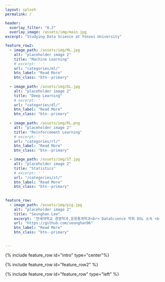 ```yaml
---
layout: splash
permalink: /

header:
  overlay_filter: "0.2"
  overlay_image: /assets/img/main.jpg
excerpt: "Studying Data Science at Yonsei University"

feature_row2:
  - image_path: /assets/img/ML.jpg
    alt: "placeholder image 2"
    title: "Machine Learning"
    # excerpt: ' '
    url: "categories/ml/"
    btn_label: "Read More"
    btn_class: "btn--primary"
    
  - image_path: /assets/img/DL.jpg
    alt: "placeholder image 2"
    title: "Deep Learning"
    # excerpt: ' '
    url: "categories/dl/"
    btn_label: "Read More"
    btn_class: "btn--primary"
    
  - image_path: /assets/img/RL.png
    alt: "placeholder image 2"
    title: "Reinforcement Learning"
    # excerpt: ' '
    url: "categories/rl/"
    btn_label: "Read More"
    btn_class: "btn--primary"

  - image_path: /assets/img/ST.jpg
    alt: "placeholder image 2"
    title: "Statistics"
    # excerpt: ' '
    url: "/categories/st/"
    btn_label: "Read More"
    btn_class: "btn--primary"
    
    
feature_row:
  - image_path: /assets/img/pig.jpg
    alt: "placeholder image 2"
    title: "Seunghan Lee"
    excerpt: '연세대학교 경영학과,응용통계학과<br> DataScience 학회 DSL 소속 <br> T. 010-8768-8472 <br> E. seunghan9612@gmail.com'
    url: "https://github.com/seunghan96"
    btn_label: "Read More"
    btn_class: "btn--primary"
    

---
```


{% include feature_row id="intro" type="center"%}

{% include feature_row id="feature_row2" %}

{% include feature_row id="feature_row" type="left" %}
